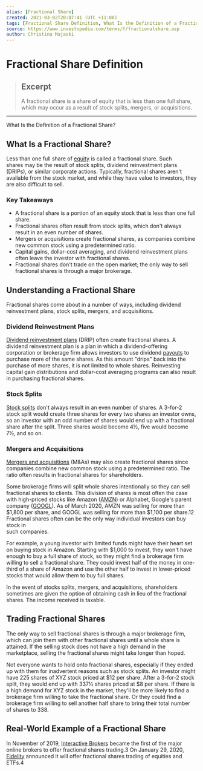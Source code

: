 ```yaml
---
alias: [Fractional Share]
created: 2021-03-02T20:07:41 (UTC +11:00)
tags: [Fractional Share Definition, What Is the Definition of a Fractional Share?]
source: https://www.investopedia.com/terms/f/fractionalshare.asp
author: Christina Majaski
---
```


# Fractional Share Definition

> ## Excerpt
> A fractional share is a share of equity that is less than one full share, which may occur as a result of stock splits, mergers, or acquisitions.

---

What Is the Definition of a Fractional Share?
## What Is a Fractional Share?

Less than one full share of [equity](https://www.investopedia.com/terms/e/equity.asp) is called a fractional share. Such shares may be the result of stock splits, dividend reinvestment plans (DRIPs), or similar corporate actions. Typically, fractional shares aren't available from the stock market, and while they have value to investors, they are also difficult to sell.

### Key Takeaways

-   A fractional share is a portion of an equity stock that is less than one full share.
-   Fractional shares often result from stock splits, which don't always result in an even number of shares.
-   Mergers or acquisitions create fractional shares, as companies combine new common stock using a predetermined ratio.
-   Capital gains, dollar-cost averaging, and dividend reinvestment plans often leave the investor with fractional shares.
-   Fractional shares don't trade on the open market; the only way to sell fractional shares is through a major brokerage.

## Understanding a Fractional Share

Fractional shares come about in a number of ways, including dividend reinvestment plans, stock splits, mergers, and acquisitions.

### Dividend Reinvestment Plans

[Dividend reinvestment plans](https://www.investopedia.com/terms/d/dividendreinvestmentplan.asp) (DRIP) often create fractional shares. A dividend reinvestment plan is a plan in which a dividend-offering corporation or brokerage firm allows investors to use dividend [payouts](https://www.investopedia.com/terms/p/payout.asp) to purchase more of the same shares. As this amount "drips" back into the purchase of more shares, it is not limited to whole shares. Reinvesting capital gain distributions and dollar-cost averaging programs can also result in purchasing fractional shares.

### Stock Splits

[Stock splits](https://www.investopedia.com/terms/s/stocksplit.asp) don't always result in an even number of shares. A 3-for-2 stock split would create three shares for every two shares an investor owns, so an investor with an odd number of shares would end up with a fractional share after the split. Three shares would become 4½, five would become 7½, and so on.

### Mergers and Acquisitions

[Mergers and acquisitions](https://www.investopedia.com/terms/m/mergersandacquisitions.asp) (M&As) may also create fractional shares since companies combine new common stock using a predetermined ratio. The ratio often results in fractional shares for shareholders.

Some brokerage firms will split whole shares intentionally so they can sell fractional shares to clients. This division of shares is most often the case with high-priced stocks like Amazon ([AMZN](https://www.investopedia.com/markets/quote?tvwidgetsymbol=amzn)) or Alphabet, Google's parent company ([GOOGL](https://www.investopedia.com/markets/quote?tvwidgetsymbol=googl)). As of March 2020, AMZN was selling for more than $1,800 per share, and GOOGL was selling for more than $1,100 per share.12 Fractional shares often can be the only way individual investors can buy stock in  
such companies.

For example, a young investor with limited funds might have their heart set on buying stock in Amazon. Starting with $1,000 to invest, they won't have enough to buy a full share of stock, so they might find a brokerage firm willing to sell a fractional share. They could invest half of the money in one-third of a share of Amazon and use the other half to invest in lower-priced stocks that would allow them to buy full shares.

In the event of stocks splits, mergers, and acquisitions, shareholders sometimes are given the option of obtaining cash in lieu of the fractional shares. The income received is taxable.

## Trading Fractional Shares

The only way to sell fractional shares is through a major brokerage firm, which can join them with other fractional shares until a whole share is attained. If the selling stock does not have a high demand in the marketplace, selling the fractional shares might take longer than hoped.

Not everyone wants to hold onto fractional shares, especially if they ended up with them for inadvertent reasons such as stock splits. An investor might have 225 shares of XYZ stock priced at $12 per share. After a 3-for-2 stock split, they would end up with 337½ shares priced at $8 per share. If there is a high demand for XYZ stock in the market, they'll be more likely to find a brokerage firm willing to take the fractional share. Or they could find a brokerage firm willing to sell another half share to bring their total number of shares to 338.

## Real-World Example of a Fractional Share

In November of 2019, [Interactive Brokers](https://www.investopedia.com/interactive-brokers-review-4587904) became the first of the major online brokers to offer fractional shares trading.3 On January 29, 2020, [Fidelity](https://www.investopedia.com/fidelity-review-4587897) announced it will offer fractional shares trading of equities and ETFs.4
